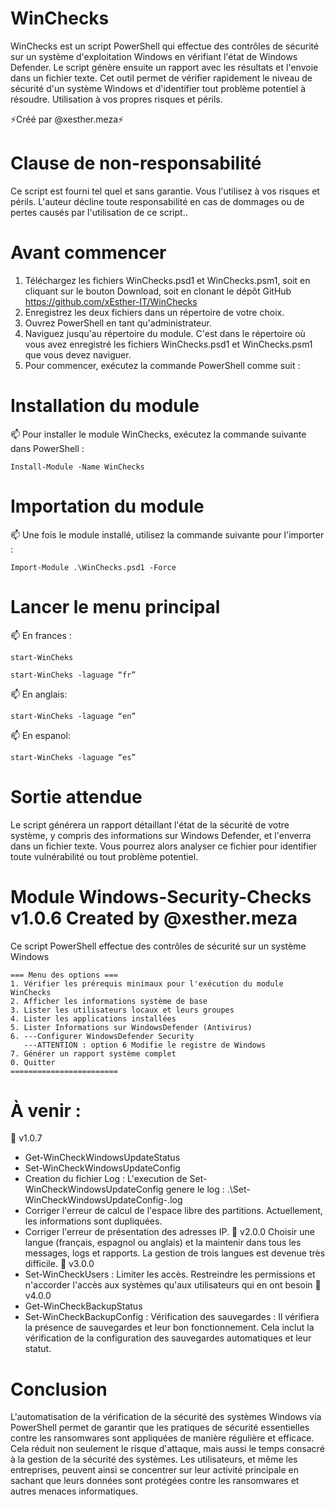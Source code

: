 # WinChecks
WinChecks est un script PowerShell qui effectue des contrôles de sécurité sur un système d'exploitation Windows en vérifiant l'état de Windows Defender. Le script génère ensuite un rapport avec les résultats et l'envoie dans un fichier texte. Cet outil permet de vérifier rapidement le niveau de sécurité d'un système Windows et d'identifier tout problème potentiel à résoudre. Utilisation à vos propres risques et périls.

⚡Créé par @xesther.meza⚡

# Clause de non-responsabilité 
Ce script est fourni tel quel et sans garantie. Vous l'utilisez à vos risques et périls. L'auteur décline toute responsabilité en cas de dommages ou de pertes causés par l'utilisation de ce script..

# Avant commencer
1. Téléchargez les fichiers WinChecks.psd1 et WinChecks.psm1, soit en cliquant sur le bouton Download, soit en clonant le dépôt GitHub https://github.com/xEsther-IT/WinChecks 
2. Enregistrez les deux fichiers dans un répertoire de votre choix.
3. Ouvrez PowerShell en tant qu'administrateur.
4. Naviguez jusqu'au répertoire du module. C'est dans le répertoire où vous avez enregistré les fichiers WinChecks.psd1 et WinChecks.psm1 que vous devez naviguer.
5. Pour commencer, exécutez la commande PowerShell comme suit : 

# Installation du module 
📫 Pour installer le module WinChecks, exécutez la commande suivante dans PowerShell :

    Install-Module -Name WinChecks

# Importation du module
📫 Une fois le module installé, utilisez la commande suivante pour l'importer :

    Import-Module .\WinChecks.psd1 -Force

# Lancer le menu principal 
📫 En frances : 

    start-WinCheks
    
    start-WinCheks -laguage “fr”

📫 En anglais: 

    start-WinCheks -laguage “en” 

📫 En espanol: 

    start-WinCheks -laguage “es”

# Sortie attendue
Le script générera un rapport détaillant l'état de la sécurité de votre système, y compris des informations sur Windows Defender, et l'enverra dans un fichier texte. Vous pourrez alors analyser ce fichier pour identifier toute vulnérabilité ou tout problème potentiel.

# Module Windows-Security-Checks v1.0.6 Created by @xesther.meza 
Ce script PowerShell effectue des contrôles de sécurité sur un système Windows

    === Menu des options ===
    1. Vérifier les prérequis minimaux pour l'exécution du module WinChecks
    2. Afficher les informations système de base
    3. Lister les utilisateurs locaux et leurs groupes
    4. Lister les applications installées
    5. Lister Informations sur WindowsDefender (Antivirus)
    6. ---Configurer WindowsDefender Security
       ---ATTENTION : option 6 Modifie le registre de Windows
    7. Générer un rapport système complet
    0. Quitter
    ========================
# À venir : 
👀 v1.0.7
- Get-WinCheckWindowsUpdateStatus
- Set-WinCheckWindowsUpdateConfig
- Creation du fichier Log : L'execution de Set-WinCheckWindowsUpdateConfig genere le log : .\Set-WinCheckWindowsUpdateConfig-.log
- Corriger l'erreur de calcul de l'espace libre des partitions. Actuellement, les informations sont dupliquées.
- Corriger l'erreur de présentation des adresses IP.
👀 v2.0.0
Choisir une langue (français, espagnol ou anglais) et la maintenir dans tous les messages, logs et rapports. La gestion de trois langues est devenue très difficile.
👀 v3.0.0
- Set-WinCheckUsers : Limiter les accès. Restreindre les permissions et n'accorder l'accès aux systèmes qu'aux utilisateurs qui en ont besoin
👀 v4.0.0
- Get-WinCheckBackupStatus
- Set-WinCheckBackupConfig : Vérification des sauvegardes : Il vérifiera la présence de sauvegardes et leur bon fonctionnement. Cela inclut la vérification de la configuration des sauvegardes automatiques et leur statut.

# Conclusion
L'automatisation de la vérification de la sécurité des systèmes Windows via PowerShell permet de garantir que les pratiques de sécurité essentielles contre les ransomwares sont appliquées de manière régulière et efficace. Cela réduit non seulement le risque d'attaque, mais aussi le temps consacré à la gestion de la sécurité des systèmes. Les utilisateurs, et même les entreprises, peuvent ainsi se concentrer sur leur activité principale en sachant que leurs données sont protégées contre les ransomwares et autres menaces informatiques.
